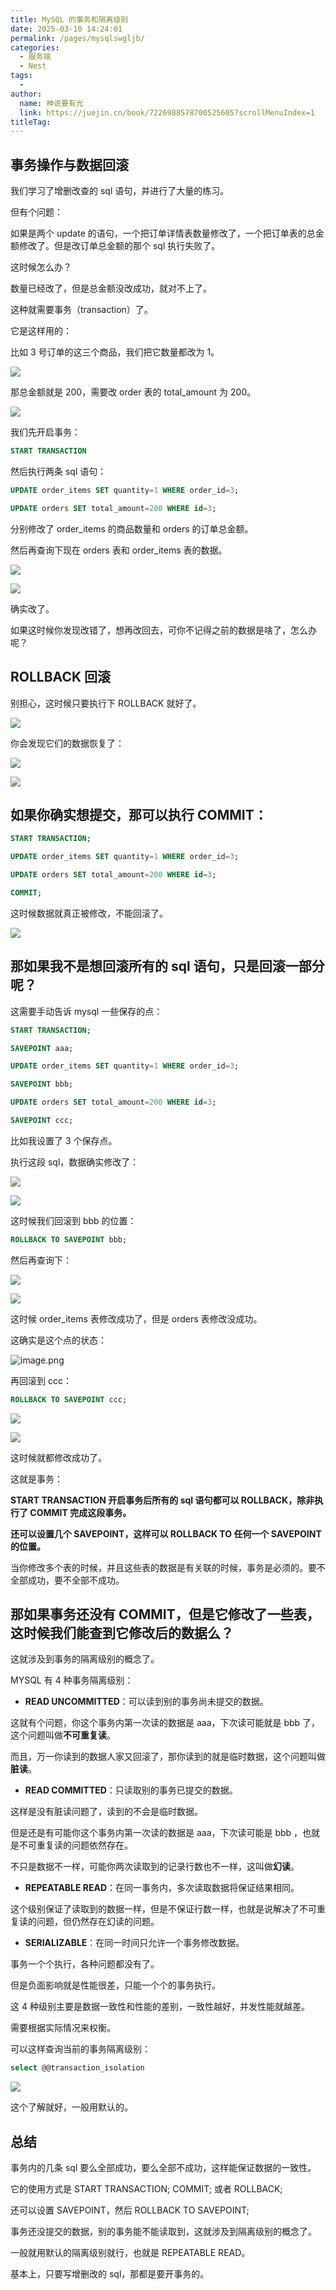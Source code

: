 ```yaml
---
title: MySQL 的事务和隔离级别
date: 2025-03-10 14:24:01
permalink: /pages/mysqlswgljb/
categories:
  - 服务端
  - Nest
tags:
  - 
author: 
  name: 神说要有光
  link: https://juejin.cn/book/7226988578700525605?scrollMenuIndex=1
titleTag: 
---
```


## 事务操作与数据回滚

我们学习了增删改查的 sql 语句，并进行了大量的练习。

但有个问题：

如果是两个 update 的语句，一个把订单详情表数量修改了，一个把订单表的总金额修改了。但是改订单总金额的那个 sql 执行失败了。

这时候怎么办？

数量已经改了，但是总金额没改成功，就对不上了。

这种就需要事务（transaction）了。

它是这样用的：

比如 3 号订单的这三个商品，我们把它数量都改为 1。

![](https://s2.loli.net/2025/06/27/XzDnZrRts59uc4p.png)

那总金额就是 200，需要改 order 表的 total_amount 为 200。

![](https://s2.loli.net/2025/06/27/KVx7gqABOMi21Xy.png)

我们先开启事务：

```sql
START TRANSACTION
```

然后执行两条 sql 语句：

```sql
UPDATE order_items SET quantity=1 WHERE order_id=3;

UPDATE orders SET total_amount=200 WHERE id=3;
```

分别修改了 order_items 的商品数量和 orders 的订单总金额。

然后再查询下现在 orders 表和 order_items 表的数据。

![](https://s2.loli.net/2025/06/27/2ngLOmBZj9Kei1F.png)

![](https://s2.loli.net/2025/06/27/twpWnBAIUOcCMvm.png)

确实改了。

如果这时候你发现改错了，想再改回去，可你不记得之前的数据是啥了，怎么办呢？

## ROLLBACK 回滚

别担心，这时候只要执行下 ROLLBACK 就好了。

![](https://s2.loli.net/2025/06/27/4ZHOXye5xM9FwhG.png)

你会发现它们的数据恢复了：

![](https://s2.loli.net/2025/06/27/VJGTNCEpwH9R4ka.png)

![](https://s2.loli.net/2025/06/27/OkBUjT6fSlbi9ws.png)

## 如果你确实想提交，那可以执行 COMMIT：

```sql
START TRANSACTION;

UPDATE order_items SET quantity=1 WHERE order_id=3;

UPDATE orders SET total_amount=200 WHERE id=3;

COMMIT;
```

这时候数据就真正被修改，不能回滚了。

![](https://s2.loli.net/2025/06/27/IFxyzqCuVshDYr4.png)

## 那如果我不是想回滚所有的 sql 语句，只是回滚一部分呢？

这需要手动告诉 mysql 一些保存的点：

```sql
START TRANSACTION;

SAVEPOINT aaa;

UPDATE order_items SET quantity=1 WHERE order_id=3;

SAVEPOINT bbb;

UPDATE orders SET total_amount=200 WHERE id=3;

SAVEPOINT ccc;

```

比如我设置了 3 个保存点。

执行这段 sql，数据确实修改了：

![](https://s2.loli.net/2025/06/27/GCtNv9ZPfoSBjYJ.png)

![](https://s2.loli.net/2025/06/27/TfNPMLtu8DIpGBW.png)

这时候我们回滚到 bbb 的位置：

```sql
ROLLBACK TO SAVEPOINT bbb;
```

然后再查询下：

![](https://s2.loli.net/2025/06/27/2kw5DxKi19NPt7U.png)

![](https://s2.loli.net/2025/06/27/J5PzSInYCMOXKfR.png)

这时候 order_items 表修改成功了，但是 orders 表修改没成功。

这确实是这个点的状态：

![image.png](https://s2.loli.net/2025/06/27/xO9PEutJ5giBMQU.png)

再回滚到 ccc：

```sql
ROLLBACK TO SAVEPOINT ccc;
```

![](https://s2.loli.net/2025/06/27/fENMwjrg78q1Du6.png)

![](https://s2.loli.net/2025/06/27/GaNRK9DsLSzM3OP.png)

这时候就都修改成功了。

这就是事务：

**START TRANSACTION 开启事务后所有的 sql 语句都可以 ROLLBACK，除非执行了 COMMIT 完成这段事务。**

**还可以设置几个 SAVEPOINT，这样可以 ROLLBACK TO 任何一个 SAVEPOINT 的位置。**

当你修改多个表的时候，并且这些表的数据是有关联的时候，事务是必须的。要不全部成功，要不全部不成功。

## 那如果事务还没有 COMMIT，但是它修改了一些表，这时候我们能查到它修改后的数据么？

这就涉及到事务的隔离级别的概念了。

MYSQL 有 4 种事务隔离级别：

- **READ UNCOMMITTED**：可以读到别的事务尚未提交的数据。

这就有个问题，你这个事务内第一次读的数据是 aaa，下次读可能就是 bbb 了，这个问题叫做**不可重复读**。

而且，万一你读到的数据人家又回滚了，那你读到的就是临时数据，这个问题叫做**脏读**。

- **READ COMMITTED**：只读取别的事务已提交的数据。

这样是没有脏读问题了，读到的不会是临时数据。

但是还是有可能你这个事务内第一次读的数据是 aaa，下次读可能是 bbb ，也就是不可重复读的问题依然存在。

不只是数据不一样，可能你两次读取到的记录行数也不一样，这叫做**幻读**。

- **REPEATABLE READ**：在同一事务内，多次读取数据将保证结果相同。

这个级别保证了读取到的数据一样，但是不保证行数一样，也就是说解决了不可重复读的问题，但仍然存在幻读的问题。

- **SERIALIZABLE**：在同一时间只允许一个事务修改数据。

事务一个个执行，各种问题都没有了。

但是负面影响就是性能很差，只能一个个的事务执行。

这 4 种级别主要是数据一致性和性能的差别，一致性越好，并发性能就越差。

需要根据实际情况来权衡。

可以这样查询当前的事务隔离级别：

```sql
select @@transaction_isolation
```

![](https://p3-juejin.byteimg.com/tos-cn-i-k3u1fbpfcp/c7baa2d25c6a4ddc963c9f54390bdfad~tplv-k3u1fbpfcp-watermark.image?)

这个了解就好，一般用默认的。

## 总结

事务内的几条 sql 要么全部成功，要么全部不成功，这样能保证数据的一致性。

它的使用方式是 START TRANSACTION; COMMIT; 或者 ROLLBACK;

还可以设置 SAVEPOINT，然后 ROLLBACK TO SAVEPOINT;

事务还没提交的数据，别的事务能不能读取到，这就涉及到隔离级别的概念了。

一般就用默认的隔离级别就行，也就是 REPEATABLE READ。

基本上，只要写增删改的 sql，那都是要开事务的。

